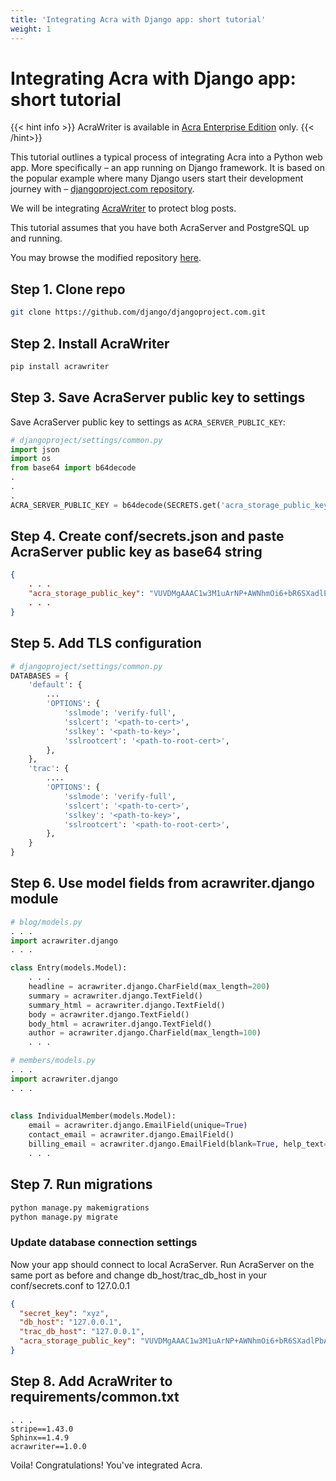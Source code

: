 ```yaml
---
title: 'Integrating Acra with Django app: short tutorial'
weight: 1
---
```


# Integrating Acra with Django app: short tutorial

{{< hint info >}}
AcraWriter is available in [Acra Enterprise Edition](/acra/enterprise-edition/) only.
{{< /hint>}}

This tutorial outlines a typical process of integrating Acra into a Python web app. More specifically – an app running on 
Django framework. It is based on the popular example where many Django users start their development journey with –
[djangoproject.com repository](https://github.com/django/djangoproject.com).

We will be integrating [AcraWriter](/acra/getting-started/installing/building-acrawriter/)
to protect blog posts.

This tutorial assumes that you have both AcraServer and PostgreSQL up and running.

You may browse the modified repository [here](https://github.com/cossacklabs/djangoproject.com).


## Step 1. Clone repo
```bash
git clone https://github.com/django/djangoproject.com.git
```

## Step 2. Install AcraWriter
```bash
pip install acrawriter
```

## Step 3. Save AcraServer public key to settings

Save AcraServer public key to settings as `ACRA_SERVER_PUBLIC_KEY`:

```python
# djangoproject/settings/common.py
import json
import os
from base64 import b64decode
.
.
.
ACRA_SERVER_PUBLIC_KEY = b64decode(SECRETS.get('acra_storage_public_key'))
```

## Step 4. Create conf/secrets.json and paste AcraServer public key as base64 string
```json
{
    . . .
    "acra_storage_public_key": "VUVDMgAAAC1w3M1uArNP+AWNhmOi6+bR6SXadlPbAh3XFnBuOnLziPeHn70T"
    . . .
}

```

## Step 5. Add TLS configuration

```python
# djangoproject/settings/common.py
DATABASES = {
    'default': {
        ...
        'OPTIONS': {
            'sslmode': 'verify-full',
            'sslcert': '<path-to-cert>',
            'sslkey': '<path-to-key>',
            'sslrootcert': '<path-to-root-cert>',
        },
    },
    'trac': {
        ....
        'OPTIONS': {
            'sslmode': 'verify-full',
            'sslcert': '<path-to-cert>',
            'sslkey': '<path-to-key>',
            'sslrootcert': '<path-to-root-cert>',
        },
    }
}
```

## Step 6. Use model fields from acrawriter.django module
```python
# blog/models.py
. . .
import acrawriter.django
. . .

class Entry(models.Model):
    . . .
    headline = acrawriter.django.CharField(max_length=200)
    summary = acrawriter.django.TextField()
    summary_html = acrawriter.django.TextField()
    body = acrawriter.django.TextField()
    body_html = acrawriter.django.TextField()
    author = acrawriter.django.CharField(max_length=100)
    . . .

```

```python
# members/models.py
. . .
import acrawriter.django
. . . 
 
 
class IndividualMember(models.Model):
    email = acrawriter.django.EmailField(unique=True)
    contact_email = acrawriter.django.EmailField()
    billing_email = acrawriter.django.EmailField(blank=True, help_text='If different from contact email.',)
    . . .
```

## Step 7. Run migrations

```bash
python manage.py makemigrations
python manage.py migrate
```

### Update database connection settings

Now your app should connect to local AcraServer. Run AcraServer on the same port as before and change db_host/trac_db_host in your conf/secrets.conf to 127.0.0.1
```json
{ 
  "secret_key": "xyz",
  "db_host": "127.0.0.1",
  "trac_db_host": "127.0.0.1",
  "acra_storage_public_key": "VUVDMgAAAC1w3M1uArNP+AWNhmOi6+bR6SXadlPbAh3XFnBuOnLziPeHn70T"
}
```

## Step 8. Add AcraWriter to requirements/common.txt
```
. . .
stripe==1.43.0
Sphinx==1.4.9
acrawriter==1.0.0
```

Voila! Congratulations! You've integrated Acra.
